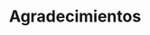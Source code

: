 ---
title: Agradecimientos
slug: agradecimientos
icono: icon-smile
permalink: agradecimientos/
layout: 4_agradecimientos
base_url: "../"

cabecera: "¡Gracias por todo!"
cabecera-subtitulo: "El Huerto Fuensanta es posible gracias al trabajo en equipo y la generosidad de multitud de personas, colectivos y asociaciones"

titulo: "Agradecimientos"
subtitulo: ""

agradecimientos:
  
  - agradecimiento:
    titulo: "Semillas honoríficas de Goteo.org en Febrero 2013"
    descripcion: "En febrero de 2013 organizamos <a href='http://goteo.org/project/huerto-fuensanta'>una campaña de 'crowdfunding' a través Goteo.org</a>. Estás son las personas, asociaciones y empresas que se convirtieron en las semillas honoríficas del Huerto Fuensanta con su aportación. Muchísimas gracias a:"
    gracias: {  "Agenda Cordobesa", "Aquilino", "coSfera", "Cuello", "FJDomínguezM", "Kisko García Choco Restaurante", "Juan Robert Hernández", "Hotel Abadi", "José Larios", "Lola GastroJardín", "Maria Luisa", "Jose Moreno Moreno", "Antonio Nevado", "Gerardo Pedrós", "Planem Ing Arq Urb", "José Carlos Rico" }

---